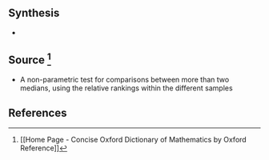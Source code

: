 ## Synthesis
- 
## Source [^1]
- A non-parametric test for comparisons between more than two medians, using the relative rankings within the different samples
## References

[^1]: [[Home Page - Concise Oxford Dictionary of Mathematics by Oxford Reference]]